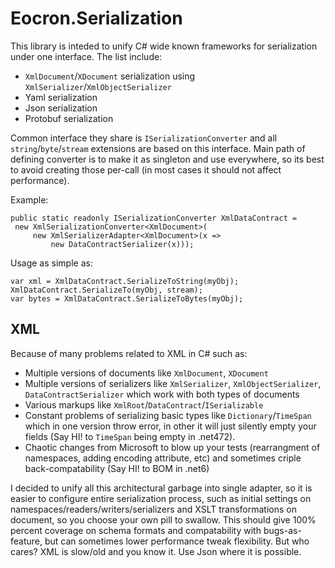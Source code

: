 # Eocron.Serialization

This library is inteded to unify C# wide known frameworks for serialization under one interface.
The list include:

  - `XmlDocument`/`XDocument` serialization using `XmlSerializer`/`XmlObjectSerializer`
  - Yaml serialization
  - Json serialization
  - Protobuf serialization

Common interface they share is `ISerializationConverter` and all `string`/`byte`/`stream` extensions are based on this interface.
Main path of defining converter is to make it as singleton and use everywhere, so its best to avoid creating those per-call (in most cases it should not affect performance).

Example:

    public static readonly ISerializationConverter XmlDataContract =
     new XmlSerializationConverter<XmlDocument>(
         new XmlSerializerAdapter<XmlDocument>(x =>
             new DataContractSerializer(x)));

Usage as simple as:

    var xml = XmlDataContract.SerializeToString(myObj);
    XmlDataContract.SerializeTo(myObj, stream);
    var bytes = XmlDataContract.SerializeToBytes(myObj);


## XML

Because of many problems related to XML in C# such as:

  - Multiple versions of documents like `XmlDocument`, `XDocument`
  - Multiple versions of serializers like `XmlSerializer`, `XmlObjectSerializer`, `DataContractSerializer` which work with both types of documents
  - Various markups like `XmlRoot`/`DataContract`/`ISerializable`
  - Constant problems of serializing basic types like `Dictionary`/`TimeSpan` which in one version throw error, in other it will just silently empty your fields (Say HI! to `TimeSpan` being empty in .net472).
  - Chaotic changes from Microsoft to blow up your tests (rearrangment of namespaces, adding encoding attribute, etc) and sometimes criple back-compatability (Say HI! to BOM in .net6)

I decided to unify all this architectural garbage into single adapter, so it is easier to configure entire serialization process,
such as initial settings on namespaces/readers/writers/serializers and XSLT transformations on document, so you choose your own pill to swallow.
This should give 100% percent coverage on schema formats and compatability with bugs-as-feature, but can sometimes lower performance tweak flexibility. But who cares? XML is slow/old and you know it. Use Json where it is possible.
